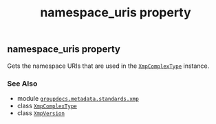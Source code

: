 ﻿---
title: namespace_uris property
second_title: GroupDocs.Metadata for Python via .NET API References
description: 
type: docs
url: /python-net/groupdocs.metadata.standards.xmp/xmpversion/namespace_uris/
is_root: false
weight: 190
---

## namespace_uris property


Gets the namespace URIs that are used in the [`XmpComplexType`](/metadata/python-net/groupdocs.metadata.standards.xmp/xmpcomplextype) instance.

### See Also
* module [`groupdocs.metadata.standards.xmp`](../../)
* class [`XmpComplexType`](/metadata/python-net/groupdocs.metadata.standards.xmp/xmpcomplextype)
* class [`XmpVersion`](/metadata/python-net/groupdocs.metadata.standards.xmp/xmpversion)
